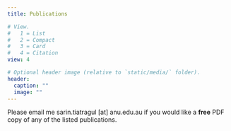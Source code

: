 ```yaml
---
title: Publications

# View.
#   1 = List
#   2 = Compact
#   3 = Card
#   4 = Citation
view: 4

# Optional header image (relative to `static/media/` folder).
header:
  caption: ""
  image: ""
---
```


Please email me sarin.tiatragul [at] anu.edu.au if you would like a **free** PDF copy of any of the listed publications.